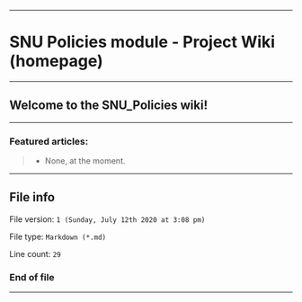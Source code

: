 
***

# SNU Policies module - Project Wiki (homepage)

***

## Welcome to the SNU_Policies wiki!

***

### Featured articles:

> * None, at the moment.

***

## File info

File version: `1 (Sunday, July 12th 2020 at 3:08 pm)`

File type: `Markdown (*.md)`

Line count: `29`

### End of file

***
